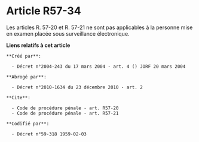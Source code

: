 # Article R57-34

Les articles R. 57-20 et R. 57-21 ne sont pas applicables à la personne mise en examen placée sous surveillance électronique.

**Liens relatifs à cet article**

	**Créé par**:

	  - Décret n°2004-243 du 17 mars 2004 - art. 4 () JORF 20 mars 2004

	**Abrogé par**:

	  - Décret n°2010-1634 du 23 décembre 2010 - art. 2

	**Cite**:

	  - Code de procédure pénale - art. R57-20
	  - Code de procédure pénale - art. R57-21

	**Codifié par**:

	  - Décret n°59-318 1959-02-03
